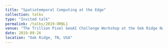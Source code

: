 ```yaml
---
title: "Spatiotemporal Computing at the Edge"
collection: talks
type: "Invited talk"
permalink: /talks/2019-ORNL1
venue: "The Trillion Pixel GeoAI Challenge Workshop at the Oak Ridge National Laboratory"
date: 2019-09-26
location: "Oak Ridge, TN, USA"
---
```


